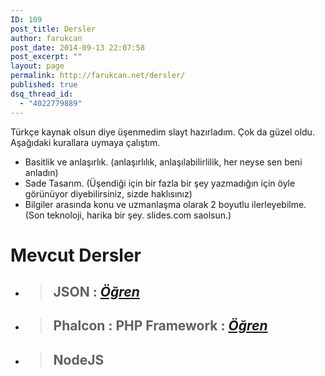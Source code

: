 ```yaml
---
ID: 109
post_title: Dersler
author: farukcan
post_date: 2014-09-13 22:07:58
post_excerpt: ""
layout: page
permalink: http://farukcan.net/dersler/
published: true
dsq_thread_id:
  - "4022779889"
---
```

Türkçe kaynak olsun diye üşenmedim slayt hazırladım. Çok da güzel oldu. Aşağıdaki kurallara uymaya çalıştım.
<ul>
	<li>Basitlik ve anlaşırlık. (anlaşırlılık, anlaşılabilirlilik, her neyse sen beni anladın)</li>
	<li>Sade Tasarım. (Üşendiği için bir fazla bir şey yazmadığın için öyle görünüyor diyebilirsiniz, sizde haklısınız)</li>
	<li>Bilgiler arasında konu ve uzmanlaşma olarak 2 boyutlu ilerleyebilme. (Son teknoloji, harika bir şey. slides.com saolsun.)</li>
</ul>
<h1>Mevcut Dersler</h1>
<ul>
	<li>
<blockquote>
<h2> JSON : <span style="text-decoration: underline;"><em><a href="http://farukcan.net/json/2014/09/json-ana-ders/">Öğren</a></em></span></h2>
</blockquote>
</li>
	<li>
<blockquote>
<h2> Phalcon : PHP Framework : <span style="text-decoration: underline;"><em><a href="http://farukcan.net/php/2014/09/phalcon-php-framework-ana-ders/">Öğren</a></em></span></h2>
</blockquote>
</li>
	<li>
<blockquote>
<h2> NodeJS</h2>
</blockquote>
</li>
</ul>
&nbsp;